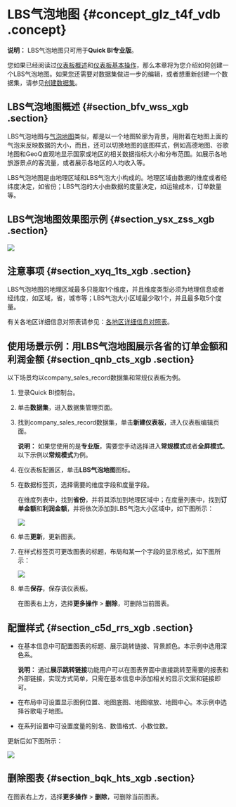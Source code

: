 # LBS气泡地图 {#concept_glz_t4f_vdb .concept}

**说明：** LBS气泡地图只可用于**Quick BI专业版**。

您如果已经阅读过[仪表板概述](cn.zh-CN/用户指南/仪表板制作/仪表板概述.md#)和[仪表板基本操作](cn.zh-CN/用户指南/仪表板制作/仪表板基本操作/仪表板基本操作概述.md#)，那么本章将为您介绍如何创建一个LBS气泡地图。如果您还需要对数据集做进一步的编辑，或者想重新创建一个数据集，请参见[创建数据集](cn.zh-CN/用户指南/数据建模/管理数据集/创建数据集.md#)。

## LBS气泡地图概述 {#section_bfv_wss_xgb .section}

LBS气泡地图与[气泡地图](cn.zh-CN/用户指南/仪表板制作/仪表板图表制作/气泡地图.md#)类似，都是以一个地图轮廓为背景，用附着在地图上面的气泡来反映数据的大小，而且，还可以切换地图的底图样式，例如高德地图、谷歌地图和GeoQ直观地显示国家或地区的相关数据指标大小和分布范围。如展示各地旅游景点的客流量，或者展示各地区的人均收入等。

LBS气泡地图是由地理区域和LBS气泡大小构成的。地理区域由数据的维度或者经纬度决定，如省份；LBS气泡的大小由数据的度量决定，如运输成本，订单数量等。

## LBS气泡地图效果图示例 {#section_ysx_zss_xgb .section}

![](http://static-aliyun-doc.oss-cn-hangzhou.aliyuncs.com/assets/img/9145/155555893639683_zh-CN.png)

## 注意事项 {#section_xyq_1ts_xgb .section}

LBS气泡地图的地理区域最多只能取1个维度，并且维度类型必须为地理信息或者经纬度，如区域，省，城市等；LBS气泡大小区域最少取1个，并且最多取5个度量。

有关各地区详细信息对照表请参见：[各地区详细信息对照表](http://docs-aliyun.cn-hangzhou.oss.aliyun-inc.com/assets/attach/48322/cn_zh/1534241743586/%E5%90%84%E5%9C%B0%E5%8C%BA%E8%AF%A6%E7%BB%86%E4%BF%A1%E6%81%AF%E5%AF%B9%E7%85%A7%E8%A1%A8.xls)。

## 使用场景示例：用LBS气泡地图展示各省的订单金额和利润金额 {#section_qnb_cts_xgb .section}

以下场景均以company\_sales\_record数据集和常规仪表板为例。

1.  登录Quick BI控制台。
2.  单击**数据集**，进入数据集管理页面。
3.  找到company\_sales\_record数据集，单击**新建仪表板**，进入仪表板编辑页面。

    **说明：** 如果您使用的是**专业版**，需要您手动选择进入**常规模式**或者**全屏模式**。以下示例以**常规模式**为例。

4.  在仪表板配置区，单击**LBS气泡地图**图标。
5.  在数据标签页，选择需要的维度字段和度量字段。

    在维度列表中，找到**省份**，并将其添加到地理区域中；在度量列表中，找到**订单金额**和**利润金额**，并将依次添加到LBS气泡大小区域中，如下图所示：

    ![](http://static-aliyun-doc.oss-cn-hangzhou.aliyuncs.com/assets/img/9145/15555589361870_zh-CN.png)

6.  单击**更新**，更新图表。
7.  在样式标签页可更改图表的标题，布局和某一个字段的显示格式，如下图所示：

    ![](http://static-aliyun-doc.oss-cn-hangzhou.aliyuncs.com/assets/img/9145/15555589361871_zh-CN.png)

8.  单击**保存**，保存该仪表板。

    在图表右上方，选择**更多操作** \> **删除**，可删除当前图表。


## 配置样式 {#section_c5d_rrs_xgb .section}

-   在基本信息中可配置图表的标题、展示跳转链接、背景颜色。本示例中选用深色系。

    **说明：** 通过**展示跳转链接**功能用户可以在图表界面中直接跳转至需要的报表和外部链接，实现方式简单，只需在基本信息中添加相关的显示文案和链接即可。

-   在布局中可设置显示图例位置、地图底图、地图缩放、地图中心。本示例中选择谷歌电子地图。
-   在系列设置中可设置度量的别名、数值格式、小数位数。

更新后如下图所示：

![](http://static-aliyun-doc.oss-cn-hangzhou.aliyuncs.com/assets/img/9145/155555893639685_zh-CN.png)

## 删除图表 {#section_bqk_hts_xgb .section}

在图表右上方，选择**更多操作** \> **删除**，可删除当前图表。

